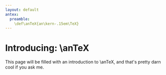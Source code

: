 ```yaml
---
layout: default
antex:
  preamble:
    \def\anTeX{an\kern-.15em\TeX}
---
```


# Introducing: \anTeX

This page will be filled with an introduction to \anTeX, and that's pretty darn cool if you ask me.
